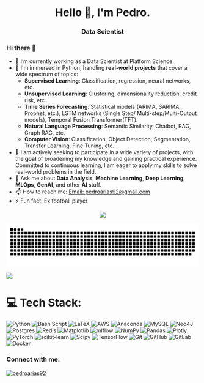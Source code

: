 <h1 align="center">Hello 👋, I'm Pedro.</h1>
<h3 align="center">Data Scientist</h3>

### Hi there 👋

- 🔭 I’m currently working as a Data Scientist at Platform Science.
- 🌱 I'm immersed in Python, handling **real-world projects** that cover a wide spectrum of topics:
  - **Supervised Learning**: Classification, regression, neural networks, etc.
  - **Unsupervised Learning**: Clustering, dimensionality reduction, credit risk, etc.
  - **Time Series Forecasting**: Statistical models (ARIMA, SARIMA, Prophet, etc.), LSTM networks (Single Step/ Multi-step/Multi-Output models), Temporal Fusion Transformer(TFT).
  - **Natural Language Processing**: Semantic Similarity, Chatbot, RAG, Graph RAG, etc.
  - **Computer Vision**: Classification, Object Detection, Segmentation, Transfer Learning, Fine Tuning, etc.
- 👯 I am actively seeking to participate in a wide variety of projects, with the **goal** of broadening my knowledge and gaining practical experience. Committed to continuous learning, I am eager to apply my skills to solve real-world problems in the field.
- 💬 Ask me about **Data Analysis**, **Machine Learning**, **Deep Learning**, **MLOps**, **GenAI**, and other **AI** stuff.
- 📫 How to reach me: [Email: pedroarias92@gmail.com](mailto:pedroarias92@gmail.com)
- ⚡ Fun fact: Ex football player


 <p align="center">
  <img src="https://github-readme-streak-stats.herokuapp.com/?user=pedarias&theme=github_dark&hide_border=false">
</p>

<!-- <p><img align="center" src="https://github-readme-streak-stats.herokuapp.com/?user=pedarias&" alt="pedarias" /></p> -->

<picture>
  <source media="(prefers-color-scheme: dark)" srcset="https://raw.githubusercontent.com/pedarias/pedarias/ac79dbe149277137622498bfb15969ff8a915102/github-snake-dark.svg" />
  <source media="(prefers-color-scheme: light)" srcset="https://raw.githubusercontent.com/pedarias/pedarias/ac79dbe149277137622498bfb15969ff8a915102/github-snake.svg" />
  <img alt="github-snake" src="https://raw.githubusercontent.com/pedarias/pedarias/ac79dbe149277137622498bfb15969ff8a915102/github-snake.svg" />
</picture>

![](https://komarev.com/ghpvc/?username=pedarias&color=blueviolet) <br/>

# 💻 Tech Stack:
![Python](https://img.shields.io/badge/python-3670A0?style=for-the-badge&logo=python&logoColor=ffdd54) ![Bash Script](https://img.shields.io/badge/bash_script-%23121011.svg?style=for-the-badge&logo=gnu-bash&logoColor=white) ![LaTeX](https://img.shields.io/badge/latex-%23008080.svg?style=for-the-badge&logo=latex&logoColor=white) ![AWS](https://img.shields.io/badge/AWS-%23FF9900.svg?style=for-the-badge&logo=amazon-aws&logoColor=white) ![Anaconda](https://img.shields.io/badge/Anaconda-%2344A833.svg?style=for-the-badge&logo=anaconda&logoColor=white) ![MySQL](https://img.shields.io/badge/mysql-4479A1.svg?style=for-the-badge&logo=mysql&logoColor=white) ![Neo4J](https://img.shields.io/badge/Neo4j-008CC1?style=for-the-badge&logo=neo4j&logoColor=white) ![Postgres](https://img.shields.io/badge/postgres-%23316192.svg?style=for-the-badge&logo=postgresql&logoColor=white) ![Redis](https://img.shields.io/badge/redis-%23DD0031.svg?style=for-the-badge&logo=redis&logoColor=white) ![Matplotlib](https://img.shields.io/badge/Matplotlib-%23ffffff.svg?style=for-the-badge&logo=Matplotlib&logoColor=black) ![mlflow](https://img.shields.io/badge/mlflow-%23d9ead3.svg?style=for-the-badge&logo=numpy&logoColor=blue) ![NumPy](https://img.shields.io/badge/numpy-%23013243.svg?style=for-the-badge&logo=numpy&logoColor=white) ![Pandas](https://img.shields.io/badge/pandas-%23150458.svg?style=for-the-badge&logo=pandas&logoColor=white) ![Plotly](https://img.shields.io/badge/Plotly-%233F4F75.svg?style=for-the-badge&logo=plotly&logoColor=white) ![PyTorch](https://img.shields.io/badge/PyTorch-%23EE4C2C.svg?style=for-the-badge&logo=PyTorch&logoColor=white) ![scikit-learn](https://img.shields.io/badge/scikit--learn-%23F7931E.svg?style=for-the-badge&logo=scikit-learn&logoColor=white) ![Scipy](https://img.shields.io/badge/SciPy-%230C55A5.svg?style=for-the-badge&logo=scipy&logoColor=%white) ![TensorFlow](https://img.shields.io/badge/TensorFlow-%23FF6F00.svg?style=for-the-badge&logo=TensorFlow&logoColor=white) ![Git](https://img.shields.io/badge/git-%23F05033.svg?style=for-the-badge&logo=git&logoColor=white) ![GitHub](https://img.shields.io/badge/github-%23121011.svg?style=for-the-badge&logo=github&logoColor=white) ![GitLab](https://img.shields.io/badge/gitlab-%23181717.svg?style=for-the-badge&logo=gitlab&logoColor=white) ![Docker](https://img.shields.io/badge/docker-%230db7ed.svg?style=for-the-badge&logo=docker&logoColor=white)

<h3 align="left">Connect with me:</h3>
<p align="left">
<a href="https://linkedin.com/in/pedroarias92" target="blank"><img align="center" src="https://raw.githubusercontent.com/rahuldkjain/github-profile-readme-generator/master/src/images/icons/Social/linked-in-alt.svg" alt="pedroarias92" height="30" width="40" /></a>
</p>

